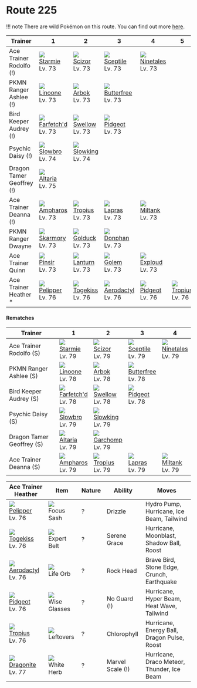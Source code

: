# Route 225

!!! note
    There are wild Pokémon on this route. You can find out more [here](../../wild_pokemon/route_225/).


Trainer                   | 1                                    | 2                                    | 3                                    | 4                                    | 5                                    | 6
---                       | ---                                  | ---                                  | ---                                  | ---                                  | ---                                  | ---
Ace Trainer Rodolfo (!)   | ![][121]<br> [Starmie]<br> Lv. 73    | ![][212]<br> [Scizor]<br> Lv. 73     | ![][254]<br> [Sceptile]<br> Lv. 73   | ![][038]<br> [Ninetales]<br> Lv. 73
PKMN Ranger Ashlee (!)    | ![][264]<br> [Linoone]<br> Lv. 73    | ![][024]<br> [Arbok]<br> Lv. 73      | ![][012]<br> [Butterfree]<br> Lv. 73
Bird Keeper Audrey (!)    | ![][083]<br> [Farfetch'd]<br> Lv. 73 | ![][277]<br> [Swellow]<br> Lv. 73    | ![][018]<br> [Pidgeot]<br> Lv. 73
Psychic Daisy (!)         | ![][080]<br> [Slowbro]<br> Lv. 74    | ![][199]<br> [Slowking]<br> Lv. 74
Dragon Tamer Geoffrey (!) | ![][334]<br> [Altaria]<br> Lv. 75
Ace Trainer Deanna (!)    | ![][181]<br> [Ampharos]<br> Lv. 73   | ![][357]<br> [Tropius]<br> Lv. 73    | ![][131]<br> [Lapras]<br> Lv. 73     | ![][241]<br> [Miltank]<br> Lv. 73
PKMN Ranger Dwayne        | ![][227]<br> [Skarmory]<br> Lv. 73   | ![][055]<br> [Golduck]<br> Lv. 73    | ![][232]<br> [Donphan]<br> Lv. 73
Ace Trainer Quinn         | ![][127]<br> [Pinsir]<br> Lv. 73     | ![][171]<br> [Lanturn]<br> Lv. 73    | ![][076]<br> [Golem]<br> Lv. 73      | ![][295]<br> [Exploud]<br> Lv. 73
Ace Trainer Heather *     | ![][279]<br> [Pelipper]<br> Lv. 76   | ![][468]<br> [Togekiss]<br> Lv. 76   | ![][142]<br> [Aerodactyl]<br> Lv. 76 | ![][018]<br> [Pidgeot]<br> Lv. 76    | ![][357]<br> [Tropius]<br> Lv. 76    | ![][149]<br> [Dragonite]<br> Lv. 77

#### Rematches

Trainer                   | 1                                    | 2                                    | 3                                    | 4
---                       | ---                                  | ---                                  | ---                                  | ---
Ace Trainer Rodolfo (S)   | ![][121]<br> [Starmie]<br> Lv. 79    | ![][212]<br> [Scizor]<br> Lv. 79     | ![][254]<br> [Sceptile]<br> Lv. 79   | ![][038]<br> [Ninetales]<br> Lv. 79
PKMN Ranger Ashlee (S)    | ![][264]<br> [Linoone]<br> Lv. 78    | ![][024]<br> [Arbok]<br> Lv. 78      | ![][012]<br> [Butterfree]<br> Lv. 78
Bird Keeper Audrey (S)    | ![][083]<br> [Farfetch'd]<br> Lv. 78 | ![][277]<br> [Swellow]<br> Lv. 78    | ![][018]<br> [Pidgeot]<br> Lv. 78
Psychic Daisy (S)         | ![][080]<br> [Slowbro]<br> Lv. 79    | ![][199]<br> [Slowking]<br> Lv. 79
Dragon Tamer Geoffrey (S) | ![][334]<br> [Altaria]<br> Lv. 79    | ![][445]<br> [Garchomp]<br> Lv. 79
Ace Trainer Deanna (S)    | ![][181]<br> [Ampharos]<br> Lv. 79   | ![][357]<br> [Tropius]<br> Lv. 79    | ![][131]<br> [Lapras]<br> Lv. 79     | ![][241]<br> [Miltank]<br> Lv. 79

Ace Trainer Heather                  | Item                               | Nature | Ability          | Moves
---                                  | ---                                | --- | ---              | ---
![][279]<br> [Pelipper]<br> Lv. 76   | ![][focus-sash]<br> Focus Sash     | ? | Drizzle          | Hydro Pump, Hurricane, Ice Beam, Tailwind
![][468]<br> [Togekiss]<br> Lv. 76   | ![][expert-belt]<br> Expert Belt   | ? | Serene Grace     | Hurricane, Moonblast, Shadow Ball, Roost
![][142]<br> [Aerodactyl]<br> Lv. 76 | ![][life-orb]<br> Life Orb         | ? | Rock Head        | Brave Bird, Stone Edge, Crunch, Earthquake
![][018]<br> [Pidgeot]<br> Lv. 76    | ![][wise-glasses]<br> Wise Glasses | ? | No Guard (!)     | Hurricane, Hyper Beam, Heat Wave, Tailwind
![][357]<br> [Tropius]<br> Lv. 76    | ![][leftovers]<br> Leftovers       | ? | Chlorophyll      | Hurricane, Energy Ball, Dragon Pulse, Roost
![][149]<br> [Dragonite]<br> Lv. 77  | ![][white-herb]<br> White Herb     | ? | Marvel Scale (!) | Hurricane, Draco Meteor, Thunder, Ice Beam



[Butterfree]: ../../pokemon_changes/012/
[Pidgeot]: ../../pokemon_changes/018/
[Arbok]: ../../pokemon_changes/024/
[Ninetales]: ../../pokemon_changes/038/
[Golduck]: ../../pokemon_changes/055/
[Golem]: ../../pokemon_changes/076/
[Slowbro]: ../../pokemon_changes/080/
[Farfetch'd]: ../../pokemon_changes/083/
[Starmie]: ../../pokemon_changes/121/
[Pinsir]: ../../pokemon_changes/127/
[Lapras]: ../../pokemon_changes/131/
[Aerodactyl]: ../../pokemon_changes/142/
[Dragonite]: ../../pokemon_changes/149/
[Lanturn]: ../../pokemon_changes/171/
[Ampharos]: ../../pokemon_changes/181/
[Slowking]: ../../pokemon_changes/199/
[Scizor]: ../../pokemon_changes/212/
[Skarmory]: ../../pokemon_changes/227/
[Donphan]: ../../pokemon_changes/232/
[Miltank]: ../../pokemon_changes/241/
[Sceptile]: ../../pokemon_changes/254/
[Linoone]: ../../pokemon_changes/264/
[Swellow]: ../../pokemon_changes/277/
[Pelipper]: ../../pokemon_changes/279/
[Exploud]: ../../pokemon_changes/295/
[Altaria]: ../../pokemon_changes/334/
[Tropius]: ../../pokemon_changes/357/
[Garchomp]: ../../pokemon_changes/445/
[Togekiss]: ../../pokemon_changes/468/
[expert-belt]: ../img/items/expert-belt.png
[focus-sash]: ../img/items/focus-sash.png
[leftovers]: ../img/items/leftovers.png
[life-orb]: ../img/items/life-orb.png
[white-herb]: ../img/items/white-herb.png
[wise-glasses]: ../img/items/wise-glasses.png
[012]: ../img/pokemon/012.png
[018]: ../img/pokemon/018.png
[024]: ../img/pokemon/024.png
[038]: ../img/pokemon/038.png
[055]: ../img/pokemon/055.png
[076]: ../img/pokemon/076.png
[080]: ../img/pokemon/080.png
[083]: ../img/pokemon/083.png
[121]: ../img/pokemon/121.png
[127]: ../img/pokemon/127.png
[131]: ../img/pokemon/131.png
[142]: ../img/pokemon/142.png
[149]: ../img/pokemon/149.png
[171]: ../img/pokemon/171.png
[181]: ../img/pokemon/181.png
[199]: ../img/pokemon/199.png
[212]: ../img/pokemon/212.png
[227]: ../img/pokemon/227.png
[232]: ../img/pokemon/232.png
[241]: ../img/pokemon/241.png
[254]: ../img/pokemon/254.png
[264]: ../img/pokemon/264.png
[277]: ../img/pokemon/277.png
[279]: ../img/pokemon/279.png
[295]: ../img/pokemon/295.png
[334]: ../img/pokemon/334.png
[357]: ../img/pokemon/357.png
[445]: ../img/pokemon/445.png
[468]: ../img/pokemon/468.png

